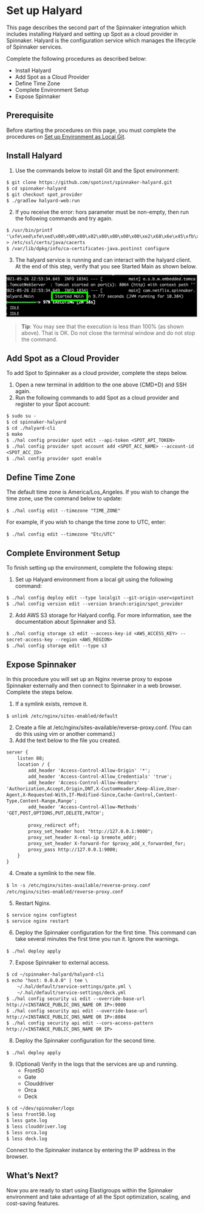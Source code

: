 # Set up Halyard

This page describes the second part of the Spinnaker integration which includes installing Halyard and setting up Spot as a cloud provider in Spinnaker. Halyard is the configuration service which manages the lifecycle of Spinnaker services.

Complete the following procedures as described below:

- Install Halyard
- Add Spot as a Cloud Provider
- Define Time Zone
- Complete Environment Setup
- Expose Spinnaker

## Prerequisite

Before starting the procedures on this page, you must complete the procedures on [Set up Environment as Local Git](tools-and-provisioning/spinnaker/set-up-environment-as-local-git).

## Install Halyard

1. Use the commands below to install Git and the Spot environment:

```
$ git clone https://github.com/spotinst/spinnaker-halyard.git
$ cd spinnaker-halyard
$ git checkout spot_provider
$ ./gradlew halyard-web:run
```

2. If you receive the error: hors parameter must be non-empty, then run the following commands and try again.

```
$ /usr/bin/printf '\xfe\xed\xfe\xed\x00\x00\x00\x02\x00\x00\x00\x00\xe2\x68\x6e\x45\xfb\x43\xdf\xa4\xd9\x92\xdd\x41\xce\xb6\xb2\x1c\x63\x30\xd7\x92' > /etc/ssl/certs/java/cacerts
$ /var/lib/dpkg/info/ca-certificates-java.postinst configure
```

3. The halyard service is running and can interact with the halyard client. At the end of this step, verify that you see Started Main as shown below.

<img src="/tools-and-provisioning/_media/spinnaker-install-configure-01.png" />

> **Tip**: You may see that the execution is less than 100% (as shown above). That is OK. Do not close the terminal window and do not stop the command.

## Add Spot as a Cloud Provider

To add Spot to Spinnaker as a cloud provider, complete the steps below.

1. Open a new terminal in addition to the one above (CMD+D) and SSH again.
2. Run the following commands to add Spot as a cloud provider and register to your Spot account:

```
$ sudo su -
$ cd spinnaker-halyard
$ cd ./halyard-cli
$ make
$ ./hal config provider spot edit --api-token <SPOT_API_TOKEN>
$ ./hal config provider spot account add <SPOT_ACC_NAME> --account-id <SPOT_ACC_ID>
$ ./hal config provider spot enable
```

## Define Time Zone

The default time zone is America/Los_Angeles. If you wish to change the time zone, use the command below to update:

`$ ./hal config edit --timezone "TIME_ZONE"`

For example, if you wish to change the time zone to UTC, enter:

`$ ./hal config edit --timezone "Etc/UTC"`

## Complete Environment Setup

To finish setting up the environment, complete the following steps:

1. Set up Halyard environment from a local git using the following command:

```
$ ./hal config deploy edit --type localgit --git-origin-user=spotinst
$ ./hal config version edit --version branch:origin/spot_provider
```

2. Add AWS S3 storage for Halyard config. For more information, see the documentation about Spinnaker and S3.

```
$ ./hal config storage s3 edit --access-key-id <AWS_ACCESS_KEY> --secret-access-key --region <AWS_REGION>
$ ./hal config storage edit --type s3
```

## Expose Spinnaker

In this procedure you will set up an Nginx reverse proxy to expose Spinnaker externally and then connect to Spinnaker in a web browser. Complete the steps below.

1. If a symlink exists, remove it.

`$ unlink /etc/nginx/sites-enabled/default`

2. Create a file at /etc/nginx/sites-available/reverse-proxy.conf. (You can do this using vim or another command.)
3. Add the text below to the file you created.

```
server {
    listen 80;
    location / {
        add_header 'Access-Control-Allow-Origin' '*';
        add_header 'Access-Control-Allow_Credentials' 'true';
        add_header 'Access-Control-Allow-Headers' 'Authorization,Accept,Origin,DNT,X-CustomHeader,Keep-Alive,User-Agent,X-Requested-With,If-Modified-Since,Cache-Control,Content-Type,Content-Range,Range';
        add_header 'Access-Control-Allow-Methods' 'GET,POST,OPTIONS,PUT,DELETE,PATCH';

        proxy_redirect off;
        proxy_set_header host "http://127.0.0.1:9000";
        proxy_set_header X-real-ip $remote_addr;
        proxy_set_header X-forward-for $proxy_add_x_forwarded_for;
        proxy_pass http://127.0.0.1:9000;
    }
}
```

4. Create a symlink to the new file.

`$ ln -s /etc/nginx/sites-available/reverse-proxy.conf /etc/nginx/sites-enabled/reverse-proxy.conf`

5. Restart Nginx.

```
$ service nginx configtest
$ service nginx restart
```

6. Deploy the Spinnaker configuration for the first time. This command can take several minutes the first time you run it. Ignore the warnings.

`$ ./hal deploy apply`

7. Expose Spinnaker to external access.

```
$ cd ~/spinnaker-halyard/halyard-cli
$ echo "host: 0.0.0.0" | tee \
    ~/.hal/default/service-settings/gate.yml \
    ~/.hal/default/service-settings/deck.yml
$ ./hal config security ui edit --override-base-url http://<INSTANCE_PUBLIC_DNS_NAME OR IP>:9000
$ ./hal config security api edit --override-base-url http://<INSTANCE_PUBLIC_DNS_NAME OR IP>:8084
$ ./hal config security api edit --cors-access-pattern http://<INSTANCE_PUBLIC_DNS_NAME OR IP>
```

8. Deploy the Spinnaker configuration for the second time.

`$ ./hal deploy apply`

9. (Optional) Verify in the logs that the services are up and running.
   - Front50
   - Gate
   - Clouddriver
   - Orca
   - Deck

```
$ cd ~/dev/spinnaker/logs
$ less front50.log
$ less gate.log
$ less clouddriver.log
$ less orca.log
$ less deck.log
```

Connect to the Spinnaker instance by entering the IP address in the browser.

## What’s Next?

Now you are ready to start using Elastigroups within the Spinnaker environment and take advantage of all the Spot optimization, scaling, and cost-saving features.
